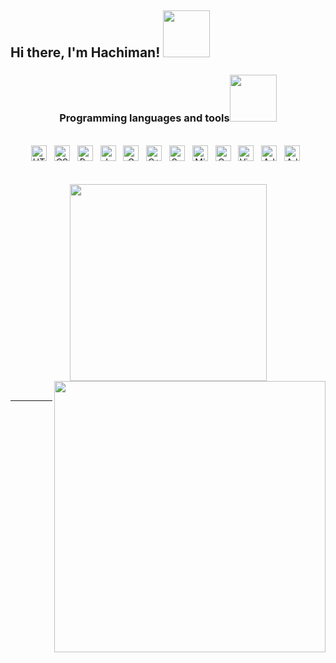 
<h2> Hi there, I'm Hachiman!  <img src="https://media2.giphy.com/media/v1.Y2lkPTc5MGI3NjExd3Y3aWh1MjNmdWt6ZHRzb2x6ZzBteGVmOXd1NG50dm9uN2o0aG96MSZlcD12MV9pbnRlcm5hbF9naWZfYnlfaWQmY3Q9cw/jdiZ7hlxcnada/giphy.webp" width="75"></h2> 
 <h3 align="center" font-size-"25">Programming languages ​​and tools<img src="https://media.giphy.com/media/v1.Y2lkPTc5MGI3NjExdGgxMmppbTZhMndrZWg5MGpkMWo0Mjhma21zbmc0cTlmZGllZWIyeCZlcD12MV9zdGlja2Vyc19zZWFyY2gmY3Q9cw/mymKetTBaHvoCNJ72Z/giphy.gif" width="75"></h3>
<br>
<div align=center>
<span><img src="https://img.shields.io/badge/HTML5-282C34?logo=html5&logoColor=E34F26" alt="HTML5 logo" title="HTML5" height="25" /></span>
&nbsp;
<span><img src="https://img.shields.io/badge/CSS3-282C34?logo=css3&logoColor=1572B6" alt="CSS3 logo" title="CSS3" height="25" /></span>
&nbsp;
<span><img src="https://img.shields.io/badge/python-3670A0?style=plastic&logo=python&logoColor=ffdd54" title="Python" height="25" /></span>
&nbsp;
<span><img src="https://img.shields.io/badge/JavaScript-282C34?logo=javascript&logoColor=F7DF1E" alt="JavaScript logo" title="JavaScript" height="25" /></span>
&nbsp;
<span><img src="https://img.shields.io/badge/c-%2300599C.svg?style=plastic&logo=c&logoColor=white" title="C" height="25" /></span>
&nbsp;
<span><img src="https://img.shields.io/badge/c++-%2300599C.svg?style=plastic&logo=c%2B%2B&logoColor=white" alt="C++ logo" title="C++" height="25" /></span>
&nbsp;
<span><img src="https://img.shields.io/badge/SublimeText-282C34?logo=sublimetext&logoColor=FF9800" alt="Sublime Text logo" title="Sublime Text" height="25" /></span>
&nbsp;
<span><img src="https://img.shields.io/badge/Microsoft SQL Server-282C34?logo=microsoftsqlserver&logoColor=CC2927" alt="Microsoft SQL Server logo" title="Microsoft SQL Server" height="25" /></span>
&nbsp;
<span><img src="https://img.shields.io/badge/Oracle-282C34?logo=microsoft-sql-server&logoColor=F80000" alt="Oracle logo" title="Oracle" height="25" /></span>
&nbsp;
<span><img src="https://img.shields.io/badge/VS%20Code-282C34?logo=visual-studio-code&logoColor=007ACC" alt="Visual Studio Code logo" title="Visual Studio Code" height="25" /></span>
&nbsp;
<span><img src="https://img.shields.io/badge/adobe-%23FF0000.svg?style=plastic&logo=adobe&logoColor=white" alt="Adobe logo" title="Adobe" height="25" /></span>
&nbsp;
<span><img src="https://img.shields.io/badge/adobe%20illustrator-%23FF9A00.svg?style=plastic&logo=adobe%20illustrator&logoColor=white" alt="Adobe Premiere Pro logo" title="Adobe Premiere Pro" height="25" /></span>
&nbsp;
</div>
<br>
<br>

<div align=center>
  <a href="#" title="QuangKhaiZZ-">
    <img width="315" align="center" src="https://github-readme-streak-stats.herokuapp.com/?user=QuangKhaiZZ&theme=dark&hide_border=false)%3Cbr/%3E" />
  </a>
  <a href="#" title="QuangKhaiZZ">
    <img align="right" width="434" src="https://github-readme-stats.vercel.app/api/top-langs/?username=QuangKhaiZZ&theme=vue-dark&show_icons=true&hide_border=true&layout=compact" />
  </a>
</div>
<br>
<div align=center>
  
</div>



---


<!-- Proudly created with GPRM ( https://gprm.itsvg.in ) -->
